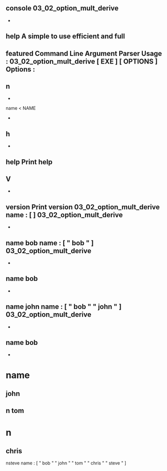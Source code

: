 console
03_02_option_mult_derive
-
-
help
A
simple
to
use
efficient
and
full
-
featured
Command
Line
Argument
Parser
Usage
:
03_02_option_mult_derive
[
EXE
]
[
OPTIONS
]
Options
:
-
n
-
-
name
<
NAME
>
-
h
-
-
help
Print
help
-
V
-
-
version
Print
version
03_02_option_mult_derive
name
:
[
]
03_02_option_mult_derive
-
-
name
bob
name
:
[
"
bob
"
]
03_02_option_mult_derive
-
-
name
bob
-
-
name
john
name
:
[
"
bob
"
"
john
"
]
03_02_option_mult_derive
-
-
name
bob
-
-
name
=
john
-
n
tom
-
n
=
chris
-
nsteve
name
:
[
"
bob
"
"
john
"
"
tom
"
"
chris
"
"
steve
"
]
